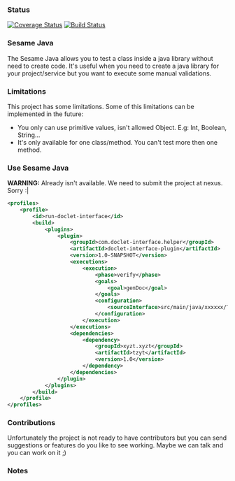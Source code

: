 ### Status
[![Coverage Status](https://coveralls.io/repos/github/nbentoneves/sesame-java/badge.svg?branch=master)](https://coveralls.io/github/nbentoneves/sesame-java?branch=FirstPhase)
[![Build Status](https://travis-ci.org/nbentoneves/sesame-java.svg?branch=master)](https://travis-ci.org/nbentoneves/sesame-java)

### Sesame Java
The Sesame Java allows you to test a class inside a java library without need to create code. It's useful when you need to 
create a java library for your project/service but you want to execute some manual validations.

### Limitations
This project has some limitations. Some of this limitations can be implemented in the future:

- You only can use primitive values, isn't allowed Object. E.g: Int, Boolean, String...
- It's only available for one class/method. You can't test more then one method.

### Use Sesame Java

**WARNING:** Already isn't available. We need to submit the project at nexus. Sorry :|


```xml
<profiles>
    <profile>
        <id>run-doclet-interface</id>
        <build>
            <plugins>
                <plugin>
                    <groupId>com.doclet-interface.helper</groupId>
                    <artifactId>doclet-interface-plugin</artifactId>
                    <version>1.0-SNAPSHOT</version>
                    <executions>
                        <execution>
                            <phase>verify</phase>
                            <goals>
                                <goal>genDoc</goal>
                            </goals>
                            <configuration>
                                <sourceInterface>src/main/java/xxxxxx/TestDoc.java</sourceInterface>
                            </configuration>
                        </execution>
                    </executions>
                    <dependencies>
                        <dependency>
                            <groupId>xyzt.xyzt</groupId>
                            <artifactId>tzyt</artifactId>
                            <version>1.0</version>
                        </dependency>
                    </dependencies>
                </plugin>
            </plugins>
        </build>
    </profile>
</profiles>
``` 

### Contributions
Unfortunately the project is not ready to have contributors but you can send suggestions or features do you
like to see working. Maybe we can talk and you can work on it ;) 

### Notes
